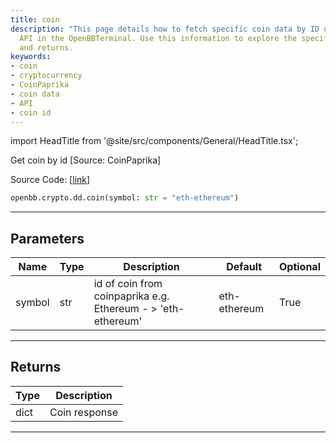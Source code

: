 ```yaml
---
title: coin
description: "This page details how to fetch specific coin data by ID using the CoinPaprika"
  API in the OpenBBTerminal. Use this information to explore the specific parameters
  and returns.
keywords:
- coin
- cryptocurrency
- CoinPaprika
- coin data
- API
- coin id
---
```


import HeadTitle from '@site/src/components/General/HeadTitle.tsx';

<HeadTitle title="crypto.dd.coin - Reference | OpenBB SDK Docs" />

Get coin by id [Source: CoinPaprika]

Source Code: [[link](https://github.com/OpenBB-finance/OpenBBTerminal/tree/main/openbb_terminal/cryptocurrency/due_diligence/coinpaprika_model.py#L427)]

```python
openbb.crypto.dd.coin(symbol: str = "eth-ethereum")
```

---

## Parameters

| Name | Type | Description | Default | Optional |
| ---- | ---- | ----------- | ------- | -------- |
| symbol | str | id of coin from coinpaprika e.g. Ethereum - > 'eth-ethereum' | eth-ethereum | True |


---

## Returns

| Type | Description |
| ---- | ----------- |
| dict | Coin response |
---
